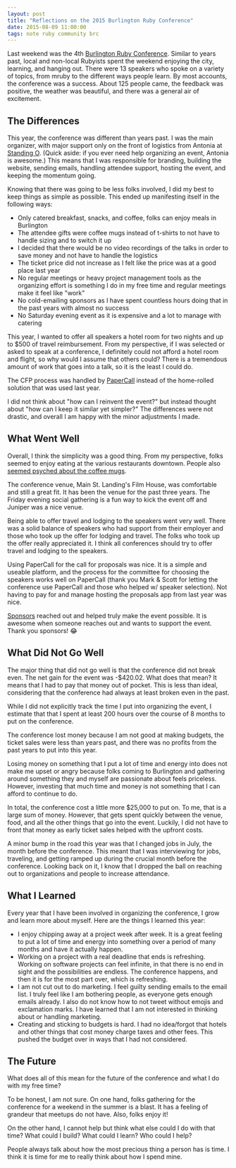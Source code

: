```yaml
---
layout: post
title: "Reflections on the 2015 Burlington Ruby Conference"
date: 2015-08-09 11:00:00
tags: note ruby community brc
---
```


Last weekend was the 4th [Burlington Ruby
Conference](http://www.burlingtonrubyconference.com). Similar to years
past, local and non-local Rubyists spent the weekend enjoying the city,
learning, and hanging out. There were 13 speakers who spoke on a variety
of topics, from mruby to the different ways people learn. By most
accounts, the conference was a success. About 125 people came, the
feedback was positive, the weather was beautiful, and there was a
general air of excitement.

## The Differences

This year, the conference was different than years past. I was the main
organizer, with major support only on the front of logistics from
Antonia at [Standing O](http://www.standingollc.com/). (Quick aside: if
you ever need help organizing an event, Antonia is awesome.) This means
that I was responsible for branding, building the website, sending
emails, handling attendee support, hosting the event, and keeping the
momentum going.

Knowing that there was going to be less folks involved, I did my best to
keep things as simple as possible. This ended up manifesting itself in
the following ways:

- Only catered breakfast, snacks, and coffee, folks can enjoy meals in
  Burlington
- The attendee gifts were coffee mugs instead of t-shirts to not have to
  handle sizing and to switch it up
- I decided that there would be no video recordings of the talks in
  order to save money and not have to handle the logistics
- The ticket price did not increase as I felt like the price was at a
  good place last year
- No regular meetings or heavy project management tools as the
  organizing effort is something I do in my free time and regular
  meetings make it feel like "work"
- No cold-emailing sponsors as I have spent countless hours doing that
  in the past years with almost no success
- No Saturday evening event as it is expensive and a lot to manage with
  catering

This year, I wanted to offer all speakers a hotel room for two nights
and up to $500 of travel reimbursement. From my perspective, if I was
selected or asked to speak at a conference, I definitely could not
afford a hotel room and flight, so why would I assume that others could?
There is a tremendous amount of work that goes into a talk, so it is
the least I could do.

The CFP process was handled by [PaperCall](http://papercall.io) instead
of the home-rolled solution that was used last year.

I did not think about "how can I reinvent the event?" but instead
thought about "how can I keep it similar yet simpler?" The differences
were not drastic, and overall I am happy with the minor adjustments I
made.

## What Went Well

Overall, I think the simplicity was a good thing. From my perspective,
folks seemed to enjoy eating at the various restaurants downtown. People
also [seemed psyched about the coffee
mugs](https://twitter.com/samselikoff/status/627467044854853632).

The conference venue, Main St. Landing's Film House, was comfortable and
still a great fit. It has been the venue for the past three years. The
Friday evening social gathering is a fun way to kick the event off and
Juniper was a nice venue.

Being able to offer travel and lodging to the speakers went very well.
There was a solid balance of speakers who had support from their
employer and those who took up the offer for lodging and travel. The
folks who took up the offer really appreciated it. I think all
conferences should try to offer travel and lodging to the speakers.

Using PaperCall for the call for proposals was nice. It is a simple and
useable platform, and the process for the committee for choosing the
speakers works well on PaperCall (thank you Mark & Scott for letting the
conference use PaperCall and those who helped w/ speaker selection). Not
having to pay for and manage hosting the proposals app from last year
was nice.

[Sponsors](http://www.burlingtonrubyconference.com/#sponsors) reached
out and helped truly make the event possible. It is awesome when someone
reaches out and wants to support the event. Thank you sponsors! :joy:

## What Did Not Go Well

The major thing that did not go well is that the conference did not break
even. The net gain for the event was -$420.02. What does that mean? It
means that I had to pay that money out of pocket. This is less than
ideal, considering that the conference had always at least broken even
in the past.

While I did not explicitly track the time I put into organizing the
event, I estimate that that I spent at least 200 hours over the course
of 8 months to put on the conference.

The conference lost money because I am not good at making budgets, the
ticket sales were less than years past, and there was no profits from
the past years to put into this year.

Losing money on something that I put a lot of time and energy into does
not make me upset or angry because folks coming to Burlington and
gathering around something they and myself are passionate about feels
priceless. However, investing that much time and money is not something
that I can afford to continue to do.

In total, the conference cost a little more $25,000 to put on. To me,
that is a large sum of money. However, that gets spent quickly between
the venue, food, and all the other things that go into the event.
Luckily, I did not have to front that money as early ticket sales helped
with the upfront costs.

A minor bump in the road this year was that I changed jobs in July, the
month before the conference. This meant that I was interviewing for
jobs, traveling, and getting ramped up during the crucial month before
the conference. Looking back on it, I know that I dropped the ball on
reaching out to organizations and people to increase attendance.

## What I Learned

Every year that I have been involved in organizing the conference, I
grow and learn more about myself. Here are the things I learned this
year:

- I enjoy chipping away at a project week after week. It is a great
  feeling to put a lot of time and energy into something over a period
  of many months and have it actually happen.
- Working on a project with a real deadline that ends is refreshing.
  Working on software projects can feel infinite, in that there is no
  end in sight and the possibilities are endless. The conference
  happens, and then it is for the most part over, which is refreshing.
- I am not cut out to do marketing. I feel guilty sending emails to the
  email list. I truly feel like I am bothering people, as everyone gets
  enough emails already. I also do not know how to not tweet without
  emojis and exclamation marks. I have learned that I am not interested in
  thinking about or handling marketing.
- Creating and sticking to budgets is hard. I had no idea/forgot that hotels
  and other things that cost money charge taxes and other fees. This
  pushed the budget over in ways that I had not considered.

## The Future

What does all of this mean for the future of the conference and what I
do with my free time?

To be honest, I am not sure. On one hand, folks gathering for the
conference for a weekend in the summer is a blast. It has a feeling of
grandeur that meetups do not have. Also, folks enjoy it!

On the other hand, I cannot help but think what else could I do with that time?
What could I build? What could I learn? Who could I help?

People always talk about how the most precious thing a person has is
time. I think it is time for me to really think about how I spend mine.
